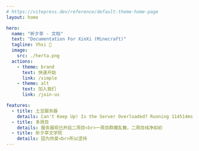 ```yaml
---
# https://vitepress.dev/reference/default-theme-home-page
layout: home

hero:
  name: "昕夕亭 - 文档"
  text: "Documentation For XinXi (Minecraft)"
  tagline: Yhxi 💖
  image: 
    src: ./herta.png
  actions:
    - theme: brand
      text: 快速开始
      link: /simple
    - theme: alt
      text: 加入我们
      link: /join-us

features:
  - title: 土豆服务器
    details: Can't Keep Up! Is the Server Overloaded? Running 114514ms or 1919 ticks behind
  - title: 多周目
    details: 服务器现已开启二周目<br>一周目群魔乱舞，二周目纯净如初
  - title: 昕夕亭文学院
    details: 因为热爱<br>所以坚持
---
```


